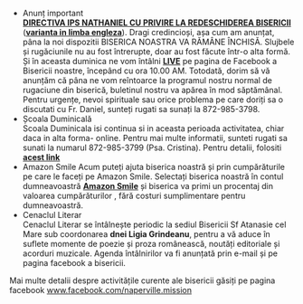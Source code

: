 * <label>Anunț important</label>  
<a href="{{ site.baseurl }}/download/DispozițiePrivindRusaliile.pdf" target="_blank" rel="nofollow"><strong>DIRECTIVA IPS NATHANIEL CU PRIVIRE LA REDESCHIDEREA BISERICII</strong></a>
(<a href="{{ site.baseurl }}/download/DirectiveLetterheadPentecost.pdf" target="_blank" rel="nofollow"><strong>varianta in limba engleza</strong></a>). Dragi credincioși, așa cum am anunțat, pâna la noi dispozitii BISERICA NOASTRA VA RĂMÂNE
ÎNCHISĂ. Slujbele și rugăciunile nu au fost întrerupte, doar au fost făcute într-o alta formă.
Și în aceasta duminica ne vom întâlni  <a href="https://www.facebook.com/naperville.mission"><strong>LIVE</strong></a> pe pagina de Facebook a Bisericii noastre, începând cu ora
10.00 AM.
Totodată, dorim să vă anunțăm că pâna ne vom reîntoarce la programul nostru normal de rugaciune din
biserică, buletinul nostru va apărea în mod săptămânal.
Pentru urgențe, nevoi spirituale sau orice problema pe care doriți sa o discutati cu Fr. Daniel, sunteți
rugati sa sunați la 872-985-3798. 
* <label>Școala Duminicală</label>  
Scoala Duminicala  isi continua si in aceasta perioada activitatea, chiar daca in alta forma-  online.  Pentru mai multe informatii, sunteti rugati sa sunati la numarul 872-985-3799 (Psa. Cristina). Pentru detalii, folositi <a href="{{ site.baseurl }}/ro/scoala-duminicala.html" target="_blank"><strong>acest link</strong></a>
* <label>Amazon Smile</label> 
Acum puteți ajuta biserica noastră și prin cumpărăturile pe care le faceți pe Amazon Smile. Selectați biserica noastră în contul dumneavoastră <a href="https://smile.amazon.com"><strong>Amazon Smile</strong></a> și biserica va primi un procentaj din valoarea cumpărăturilor , fără costuri sumplimentare pentru dumneavoastră. 
* <label>Cenaclul Literar</label>  
Cenaclul Literar se întâlnește periodic la sediul Bisericii Sf Atanasie cel Mare sub coordonarea <strong>dnei Ligia Grindeanu</strong>, pentru a vă aduce în suflete momente de poezie și proza românească, noutăți editoriale și acorduri muzicale. Agenda întâlnirilor va fi anunțată prin e-mail și pe pagina facebook a bisericii.

Mai multe detalii despre activitățile curente ale bisericii găsiți pe pagina facebook <a href="https://www.facebook.com/naperville.mission">www.facebook.com/naperville.mission</a>